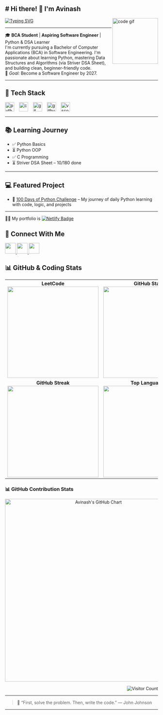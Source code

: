 <h2 align="left"># Hi there! 👋 I'm Avinash</h2>

<img align="right" src="https://media.giphy.com/media/qgQUggAC3Pfv687qPC/giphy.gif" style="height:150px; width:auto; max-width:100%; vertical-align:middle;" alt="code gif" />

[![Typing SVG](https://readme-typing-svg.herokuapp.com?font=Ubuntu&size=20&color=38C2FF&center=false&vCenter=true&width=400&lines=BCA+Student;Python+%7C+DSA+Learner;Future+Software+Engineer)](https://github.com/Avinashnegi1999)

---

🎓 **BCA Student** | **Aspiring Software Engineer** | Python & DSA Learner  
I'm currently pursuing a Bachelor of Computer Applications (BCA) in Software Engineering. I'm passionate about learning Python, mastering Data Structures and Algorithms (via Striver DSA Sheet), and building clean, beginner-friendly code.  
🎯 *Goal:* Become a Software Engineer by 2027.

---

## 🚀 Tech Stack

<div align="left">
  <img src="https://cdn.jsdelivr.net/gh/devicons/devicon/icons/python/python-original.svg" style="height:30px; width:auto; margin-right:12px;" alt="python" />
  <img src="https://cdn.jsdelivr.net/gh/devicons/devicon/icons/c/c-original.svg" style="height:30px; width:auto; margin-right:12px;" alt="c" />
  <img src="https://cdn.jsdelivr.net/gh/devicons/devicon/icons/git/git-original.svg" style="height:30px; width:auto; margin-right:12px;" alt="git" />
  <img src="https://cdn.jsdelivr.net/gh/devicons/devicon/icons/github/github-original.svg" style="height:30px; width:auto; margin-right:12px;" alt="github" />
  <img src="https://cdn.jsdelivr.net/gh/devicons/devicon/icons/vscode/vscode-original.svg" style="height:30px; width:auto; margin-right:12px;" alt="vscode" />
</div>

---

## 📚 Learning Journey

- ✅ Python Basics  
- ⏳ Python OOP  
- ✅ C Programming
- ⏳ Striver DSA Sheet – 10/180 done

---

## 💻 Featured Project

- 🐍 [100 Days of Python Challenge](https://github.com/AvinashNegi1999/100-Days-of-Python-Code-challenge) – My journey of daily Python learning with code, logic, and projects

---
👨‍💻 My portfolio is <a href="https://avinashnegi.netlify.app" target="_blank">
  <img src="https://img.shields.io/badge/Hosted%20on-Netlify-00C7B7?style=for-the-badge&logo=netlify&logoColor=white" alt="Netlify Badge"/>
</a>



## 📢 Connect With Me

<div align="left">
  <a href="mailto:avinashnegi1999work@gmail.com" target="_blank">
    <img src="https://img.shields.io/static/v1?message=Email&logo=gmail&label=&color=D14836&logoColor=white&labelColor=&style=for-the-badge" height="35" />
  </a>
  <a href="https://www.kaggle.com/avinashnegi1999" target="_blank">
    <img src="https://img.shields.io/static/v1?message=Kaggle&logo=kaggle&label=&color=20BEFF&logoColor=white&labelColor=&style=for-the-badge" height="35" />
  </a>
  <a href="https://leetcode.com/u/Avinashnegi1999/" target="_blank">
    <img src="https://img.shields.io/static/v1?message=LeetCode&logo=leetcode&label=&color=FFA116&logoColor=white&labelColor=&style=for-the-badge" height="35" />
  </a>
</div>


## 📊 GitHub & Coding Stats

<table>
  <tr>
    <td align="center">
      <b>LeetCode</b><br>
      <img src="https://leetcard.jacoblin.cool/Avinashnegi1999?theme=dark&font=Ubuntu" width="300px" />
    </td>
    <td align="center">
      <b>GitHub Stats</b><br>
      <img src="https://github-readme-stats.vercel.app/api?username=Avinashnegi1999&show_icons=true&theme=tokyonight&hide_border=true&count_private=true" width="300px" />
    </td>
  </tr>
  <tr>
    <td align="center">
      <b>GitHub Streak</b><br>
      <img src="https://github-readme-streak-stats.herokuapp.com?user=Avinashnegi1999&theme=tokyonight&hide_border=true" width="300px" />
    </td>
    <td align="center">
      <b>Top Languages</b><br>
      <img src="https://github-readme-stats.vercel.app/api/top-langs/?username=Avinashnegi1999&layout=compact&theme=tokyonight&hide_border=true" width="300px" />
    </td>
  </tr>
</table>
<h3>📊 GitHub Contribution Stats</h3>

<p align="center">
  <img src="https://ghchart.rshah.org/AvinashNegi1999" alt="Avinash's GitHub Chart" width="600"/>
</p>




<p align="right">
  <img src="https://count.getloli.com/get/@AvinashNegi1999?theme=rule34" alt="Visitor Count" />
</p>

---

> 💬 “First, solve the problem. Then, write the code.” — John Johnson

---
